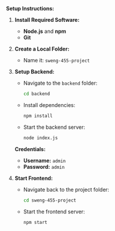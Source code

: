 **Setup Instructions:**

1. **Install Required Software:**
   - **Node.js** and **npm**
   - **Git**

2. **Create a Local Folder:**
   - Name it: `sweng-455-project`

3. **Setup Backend:**
   - Navigate to the `backend` folder:
     ```bash
     cd backend
     ```
   - Install dependencies:
     ```bash
     npm install
     ```
   - Start the backend server:
     ```bash
     node index.js
     ```

   **Credentials:**
   - **Username:** `admin`
   - **Password:** `admin`

4. **Start Frontend:**
   - Navigate back to the project folder:
     ```bash
     cd sweng-455-project
     ```
   - Start the frontend server:
     ```bash
     npm start
     ```

